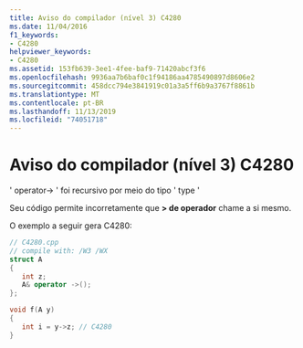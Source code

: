 ```yaml
---
title: Aviso do compilador (nível 3) C4280
ms.date: 11/04/2016
f1_keywords:
- C4280
helpviewer_keywords:
- C4280
ms.assetid: 153fb639-3ee1-4fee-baf9-71420abcf3f6
ms.openlocfilehash: 9936aa7b6baf0c1f94186aa4785490897d8606e2
ms.sourcegitcommit: 458dcc794e3841919c01a3a5ff6b9a3767f8861b
ms.translationtype: MT
ms.contentlocale: pt-BR
ms.lasthandoff: 11/13/2019
ms.locfileid: "74051718"
---
```

# <a name="compiler-warning-level-3-c4280"></a>Aviso do compilador (nível 3) C4280

' operator-> ' foi recursivo por meio do tipo ' type '

Seu código permite incorretamente que **> de operador** chame a si mesmo.

O exemplo a seguir gera C4280:

```cpp
// C4280.cpp
// compile with: /W3 /WX
struct A
{
   int z;
   A& operator ->();
};

void f(A y)
{
   int i = y->z; // C4280
}
```